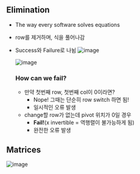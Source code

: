 ## Elimination
- The way every software solves equations
- row를 제거하며, 식을 풀어나감
- Success와 Failure로 나뉨
  ![image](https://github.com/user-attachments/assets/834c1889-2144-4568-9204-ba3464bfa8eb)

  ![image](https://github.com/user-attachments/assets/ca8f3d28-f277-462d-b1e0-014998572b99)

  ### How can we fail?
  - 만약 첫번째 row, 첫번째 col이 0이라면?
    - Nope! 그때는 단순히 row switch 하면 됨!
    - 일시적인 오류 발생
  - change할 row가 없는데 pivot 위치가 0일 경우
    - **Fail!**(x invertible = 역행렬이 불가능하게 됨)
    - 완전한 오류 발생
  
## Matrices
![image](https://github.com/user-attachments/assets/22ecd1ae-72fa-4d04-9fd9-2442de9e81e5)



